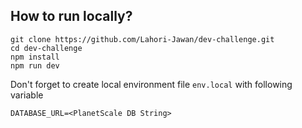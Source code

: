 ## How to run locally?

```
git clone https://github.com/Lahori-Jawan/dev-challenge.git
cd dev-challenge
npm install
npm run dev
```

Don't forget to create local environment file `env.local` with following variable

`DATABASE_URL=<PlanetScale DB String>`
